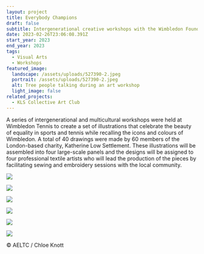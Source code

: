 ```yaml
---
layout: project
title: Everybody Champions
draft: false
subtitle: Intergenerational creative workshops with the Wimbledon Foundation
date: 2023-02-26T23:06:08.391Z
start_year: 2023
end_year: 2023
tags:
  - Visual Arts
  - Workshops
featured_image:
  landscape: /assets/uploads/527390-2.jpeg
  portrait: /assets/uploads/527390-2.jpeg
  alt: Tree people talking during an art workshop
  light_image: false
related_projects:
  - KLS Collective Art Club
---
```

A series of intergenerational and multicultural workshops were held at Wimbledon Tennis to create a set of illustrations that celebrate the beauty of equality in sports and tennis while recalling the icons and colours of Wimbledon. A total of 40 drawings were made by 60 members of the London-based charity, Katherine Low Settlement. These illustrations will be assembled into four large-scale panels and the designs will be assigned to four professional textile artists who will lead the production of the pieces by facilitating sewing and embroidery sessions with the local community.

![](/assets/uploads/527349.jpg)

![](/assets/uploads/527384.jpg)

![](/assets/uploads/527395.jpg)

![](/assets/uploads/527326.jpg)

![](/assets/uploads/527334.jpg)

![](/assets/uploads/527444.jpg)

© AELTC / Chloe Knott